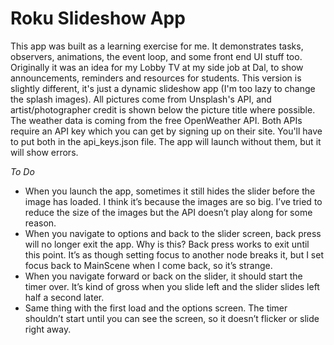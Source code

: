 # Roku Slideshow App
This app was built as a learning exercise for me. It demonstrates tasks, observers, animations, the event loop, and some front end UI stuff too. Originally it was an idea for my Lobby TV at my side job at Dal, to show announcements, reminders and resources for students. This version is slightly different, it's just a dynamic slideshow app (I'm too lazy to change the splash images). All pictures come from Unsplash's API, and artist/photographer credit is shown below the picture title where possible. The weather data is coming from the free OpenWeather API. Both APIs require an API key which you can get by signing up on their site. You'll have to put both in the api_keys.json file. The app will launch without them, but it will show errors.

*To Do*
- When you launch the app, sometimes it still hides the slider before the image has loaded. I think it’s because the images are so big. I’ve tried to reduce the size of the images but the API doesn’t play along for some reason.
- When you navigate to options and back to the slider screen, back press will no longer exit the app. Why is this? Back press works to exit until this point. It’s as though setting focus to another node breaks it, but I set focus back to MainScene when I come back, so it’s strange.
- When you navigate forward or back on the slider, it should start the timer over. It’s kind of gross when you slide left and the slider slides left half a second later.
- Same thing with the first load and the options screen. The timer shouldn’t start until you can see the screen, so it doesn’t flicker or slide right away.